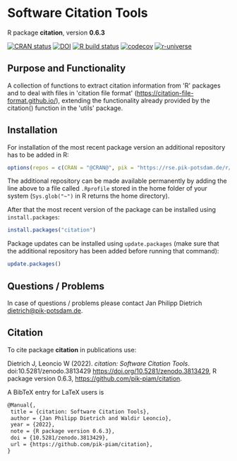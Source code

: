# Software Citation Tools

R package **citation**, version **0.6.3**

[![CRAN status](https://www.r-pkg.org/badges/version/citation)](https://cran.r-project.org/package=citation) [![DOI](https://zenodo.org/badge/DOI/10.5281/zenodo.3813429.svg)](https://doi.org/10.5281/zenodo.3813429) [![R build status](https://github.com/pik-piam/citation/workflows/check/badge.svg)](https://github.com/pik-piam/citation/actions) [![codecov](https://codecov.io/gh/pik-piam/citation/branch/master/graph/badge.svg)](https://app.codecov.io/gh/pik-piam/citation) [![r-universe](https://pik-piam.r-universe.dev/badges/citation)](https://pik-piam.r-universe.dev/ui#builds)

## Purpose and Functionality

A collection of functions to extract citation information from 'R' packages and to deal with files in 'citation file format' (<https://citation-file-format.github.io/>), extending the functionality already provided by the citation() function in the 'utils' package.


## Installation

For installation of the most recent package version an additional repository has to be added in R:

```r
options(repos = c(CRAN = "@CRAN@", pik = "https://rse.pik-potsdam.de/r/packages"))
```
The additional repository can be made available permanently by adding the line above to a file called `.Rprofile` stored in the home folder of your system (`Sys.glob("~")` in R returns the home directory).

After that the most recent version of the package can be installed using `install.packages`:

```r 
install.packages("citation")
```

Package updates can be installed using `update.packages` (make sure that the additional repository has been added before running that command):

```r 
update.packages()
```

## Questions / Problems

In case of questions / problems please contact Jan Philipp Dietrich <dietrich@pik-potsdam.de>.

## Citation

To cite package **citation** in publications use:

Dietrich J, Leoncio W (2022). _citation: Software Citation Tools_. doi:10.5281/zenodo.3813429 <https://doi.org/10.5281/zenodo.3813429>, R package version 0.6.3, <https://github.com/pik-piam/citation>.

A BibTeX entry for LaTeX users is

 ```latex
@Manual{,
  title = {citation: Software Citation Tools},
  author = {Jan Philipp Dietrich and Waldir Leoncio},
  year = {2022},
  note = {R package version 0.6.3},
  doi = {10.5281/zenodo.3813429},
  url = {https://github.com/pik-piam/citation},
}
```
